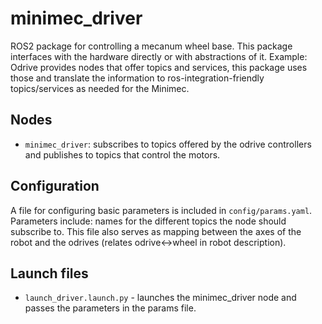 # minimec_driver

ROS2 package for controlling a mecanum wheel base. This package interfaces with the hardware directly or with abstractions of it. Example: Odrive provides nodes that offer topics and services, this package uses those and translate the information to ros-integration-friendly topics/services as needed for the Minimec.

## Nodes

- `minimec_driver`: subscribes to topics offered by the odrive controllers and publishes to topics that control the motors.

## Configuration


A file for configuring basic parameters is included in `config/params.yaml`. Parameters include: names for the different topics the node should subscribe to. This file also serves as mapping between the axes of the robot and the odrives (relates odrive<->wheel in robot description).

## Launch files

- `launch_driver.launch.py` - launches the minimec_driver node and passes the parameters in the params file.
